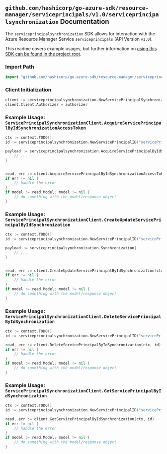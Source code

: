 
## `github.com/hashicorp/go-azure-sdk/resource-manager/serviceprincipals/v1.0/serviceprincipalsynchronization` Documentation

The `serviceprincipalsynchronization` SDK allows for interaction with the Azure Resource Manager Service `serviceprincipals` (API Version `v1.0`).

This readme covers example usages, but further information on [using this SDK can be found in the project root](https://github.com/hashicorp/go-azure-sdk/tree/main/docs).

### Import Path

```go
import "github.com/hashicorp/go-azure-sdk/resource-manager/serviceprincipals/v1.0/serviceprincipalsynchronization"
```


### Client Initialization

```go
client := serviceprincipalsynchronization.NewServicePrincipalSynchronizationClientWithBaseURI("https://management.azure.com")
client.Client.Authorizer = authorizer
```


### Example Usage: `ServicePrincipalSynchronizationClient.AcquireServicePrincipalByIdSynchronizationAccessToken`

```go
ctx := context.TODO()
id := serviceprincipalsynchronization.NewServicePrincipalID("servicePrincipalIdValue")

payload := serviceprincipalsynchronization.AcquireServicePrincipalByIdSynchronizationAccessTokenRequest{
	// ...
}


read, err := client.AcquireServicePrincipalByIdSynchronizationAccessToken(ctx, id, payload)
if err != nil {
	// handle the error
}
if model := read.Model; model != nil {
	// do something with the model/response object
}
```


### Example Usage: `ServicePrincipalSynchronizationClient.CreateUpdateServicePrincipalByIdSynchronization`

```go
ctx := context.TODO()
id := serviceprincipalsynchronization.NewServicePrincipalID("servicePrincipalIdValue")

payload := serviceprincipalsynchronization.Synchronization{
	// ...
}


read, err := client.CreateUpdateServicePrincipalByIdSynchronization(ctx, id, payload)
if err != nil {
	// handle the error
}
if model := read.Model; model != nil {
	// do something with the model/response object
}
```


### Example Usage: `ServicePrincipalSynchronizationClient.DeleteServicePrincipalByIdSynchronization`

```go
ctx := context.TODO()
id := serviceprincipalsynchronization.NewServicePrincipalID("servicePrincipalIdValue")

read, err := client.DeleteServicePrincipalByIdSynchronization(ctx, id)
if err != nil {
	// handle the error
}
if model := read.Model; model != nil {
	// do something with the model/response object
}
```


### Example Usage: `ServicePrincipalSynchronizationClient.GetServicePrincipalByIdSynchronization`

```go
ctx := context.TODO()
id := serviceprincipalsynchronization.NewServicePrincipalID("servicePrincipalIdValue")

read, err := client.GetServicePrincipalByIdSynchronization(ctx, id)
if err != nil {
	// handle the error
}
if model := read.Model; model != nil {
	// do something with the model/response object
}
```

